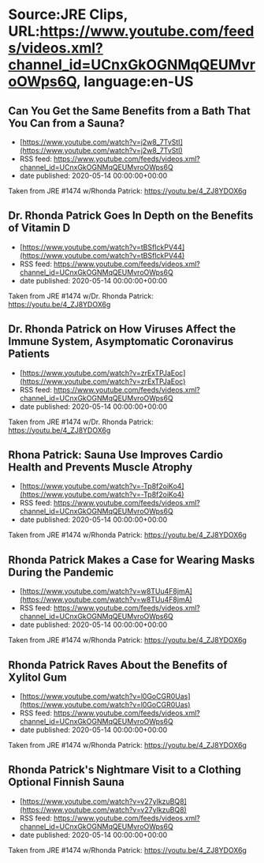 # Source:JRE Clips, URL:https://www.youtube.com/feeds/videos.xml?channel_id=UCnxGkOGNMqQEUMvroOWps6Q, language:en-US

## Can You Get the Same Benefits from a Bath That You Can from a Sauna?
 - [https://www.youtube.com/watch?v=j2w8_7TvStI](https://www.youtube.com/watch?v=j2w8_7TvStI)
 - RSS feed: https://www.youtube.com/feeds/videos.xml?channel_id=UCnxGkOGNMqQEUMvroOWps6Q
 - date published: 2020-05-14 00:00:00+00:00

Taken from JRE #1474 w/Rhonda Patrick: https://youtu.be/4_ZJ8YDOX6g

## Dr. Rhonda Patrick Goes In Depth on the Benefits of Vitamin D
 - [https://www.youtube.com/watch?v=tBSfIckPV44](https://www.youtube.com/watch?v=tBSfIckPV44)
 - RSS feed: https://www.youtube.com/feeds/videos.xml?channel_id=UCnxGkOGNMqQEUMvroOWps6Q
 - date published: 2020-05-14 00:00:00+00:00

Taken from JRE #1474 w/Dr. Rhonda Patrick:
https://youtu.be/4_ZJ8YDOX6g

## Dr. Rhonda Patrick on How Viruses Affect the Immune System, Asymptomatic Coronavirus Patients
 - [https://www.youtube.com/watch?v=zrExTPJaEoc](https://www.youtube.com/watch?v=zrExTPJaEoc)
 - RSS feed: https://www.youtube.com/feeds/videos.xml?channel_id=UCnxGkOGNMqQEUMvroOWps6Q
 - date published: 2020-05-14 00:00:00+00:00

Taken from JRE #1474 w/Dr. Rhonda Patrick:
https://youtu.be/4_ZJ8YDOX6g

## Rhona Patrick: Sauna Use Improves Cardio Health and Prevents Muscle Atrophy
 - [https://www.youtube.com/watch?v=-Tp8f2oiKo4](https://www.youtube.com/watch?v=-Tp8f2oiKo4)
 - RSS feed: https://www.youtube.com/feeds/videos.xml?channel_id=UCnxGkOGNMqQEUMvroOWps6Q
 - date published: 2020-05-14 00:00:00+00:00

Taken from JRE #1474 w/Rhonda Patrick: https://youtu.be/4_ZJ8YDOX6g

## Rhonda Patrick Makes a Case for Wearing Masks During the Pandemic
 - [https://www.youtube.com/watch?v=w8TUu4F8jmA](https://www.youtube.com/watch?v=w8TUu4F8jmA)
 - RSS feed: https://www.youtube.com/feeds/videos.xml?channel_id=UCnxGkOGNMqQEUMvroOWps6Q
 - date published: 2020-05-14 00:00:00+00:00

Taken from JRE #1474 w/Rhonda Patrick: https://youtu.be/4_ZJ8YDOX6g

## Rhonda Patrick Raves About the Benefits of Xylitol Gum
 - [https://www.youtube.com/watch?v=l0GoCGR0Uas](https://www.youtube.com/watch?v=l0GoCGR0Uas)
 - RSS feed: https://www.youtube.com/feeds/videos.xml?channel_id=UCnxGkOGNMqQEUMvroOWps6Q
 - date published: 2020-05-14 00:00:00+00:00

Taken from JRE #1474 w/Rhonda Patrick: https://youtu.be/4_ZJ8YDOX6g

## Rhonda Patrick's Nightmare Visit to a Clothing Optional Finnish Sauna
 - [https://www.youtube.com/watch?v=v27yIkzuBQ8](https://www.youtube.com/watch?v=v27yIkzuBQ8)
 - RSS feed: https://www.youtube.com/feeds/videos.xml?channel_id=UCnxGkOGNMqQEUMvroOWps6Q
 - date published: 2020-05-14 00:00:00+00:00

Taken from JRE #1474 w/Rhonda Patrick: https://youtu.be/4_ZJ8YDOX6g

